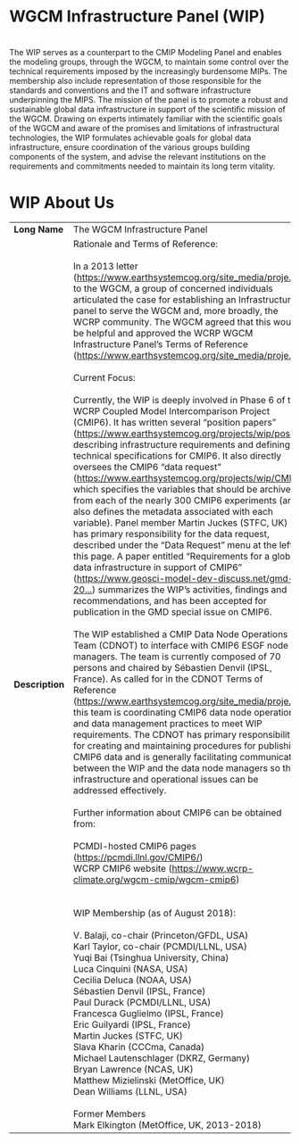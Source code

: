 # WGCM Infrastructure Panel (WIP)
#

The WIP serves as a counterpart to the CMIP Modeling Panel and enables the modeling groups, through the WGCM, to maintain some control over the technical requirements imposed by the increasingly burdensome MIPs. The membership also include representation of those responsible for the standards and conventions and the IT and software infrastructure underpinning the MIPS. The mission of the panel is to promote a robust and sustainable global data infrastructure in support of the scientific mission of the WGCM. Drawing on experts intimately familiar with the scientific goals of the WGCM and aware of the promises and limitations of infrastructural technologies, the WIP formulates achievable goals for global data infrastructure, ensure coordination of the various groups building components of the system, and advise the relevant institutions on the requirements and commitments needed to maintain its long term vitality.

<div class="span-740">
          <h1 class="title">WIP About Us</h1>


<table>
            <tr>
                        <td nowrap="nowrap">
                <strong>Long Name</strong>
            </td>
                        <td class="long">
                The WGCM Infrastructure Panel
            </td>
                </tr>
  <tr>     <td nowrap="nowrap"> <strong>Description</strong>  </td>
                            <td class="long">
                    Rationale and Terms of Reference:<br /><br />In a 2013 letter (<a href="https://www.earthsystemcog.org/site_media/projects/wip/standards-governance.pdf" rel="nofollow">https://www.earthsystemcog.org/site_media/proje...</a>) to the WGCM, a group of concerned individuals articulated the case for establishing an Infrastructure panel to serve the WGCM and, more broadly, the WCRP community. The WGCM agreed that this would be helpful and approved the WCRP WGCM Infrastructure Panel’s Terms of Reference (<a href="https://www.earthsystemcog.org/site_media/projects/wip/WIP_Terms_of_Reference.pdf" rel="nofollow">https://www.earthsystemcog.org/site_media/proje...</a>).<br /><br />Current Focus: <br /><br />Currently, the WIP is deeply involved in Phase 6 of the WCRP Coupled Model Intercomparison Project (CMIP6).  It has written several “position papers” (<a href="https://www.earthsystemcog.org/projects/wip/position_papers" rel="nofollow">https://www.earthsystemcog.org/projects/wip/pos...</a>) describing infrastructure requirements and defining technical specifications for CMIP6.  It also directly oversees the CMIP6 “data request” (<a href="https://www.earthsystemcog.org/projects/wip/CMIP6DataRequest" rel="nofollow">https://www.earthsystemcog.org/projects/wip/CMI...</a>), which specifies the variables that should be archived from each of the nearly 300 CMIP6 experiments (and also defines the metadata associated with each variable).  Panel member Martin Juckes (STFC, UK) has primary responsibility for the data request, described under the “Data Request” menu at the left of this page.  A paper entitled “Requirements for a global data infrastructure in support of CMIP6” (<a href="https://gmd.copernicus.org/articles/11/3659/2018/gmd-11-3659-2018.html" rel="nofollow">https://www.geosci-model-dev-discuss.net/gmd-20...</a>) summarizes the WIP’s activities, findings and recommendations, and has been accepted for publication in the GMD special issue on CMIP6.<br /><br />The WIP established a CMIP Data Node Operations Team (CDNOT) to interface with CMIP6 ESGF node managers.  The team is currently composed of 70 persons and chaired by Sébastien Denvil (IPSL, France). As called for in the CDNOT Terms of Reference (<a href="Documents/CDNOT_Terms_of_Reference.pdf" rel="nofollow">https://www.earthsystemcog.org/site_media/proje...</a>), this team is  coordinating CMIP6 data node operations and data management practices to meet WIP requirements. The CDNOT has primary responsibility for creating and maintaining procedures for publishing CMIP6 data and is generally facilitating communication between the WIP and the data node managers so that infrastructure and operational issues can be addressed effectively.  <br /><br />Further information about CMIP6 can be obtained from:<br /><br />PCMDI-hosted CMIP6 pages (<a href="https://pcmdi.llnl.gov/CMIP6/" rel="nofollow">https://pcmdi.llnl.gov/CMIP6/</a>)<br />WCRP CMIP6 website (<a href="https://www.wcrp-climate.org/wgcm-cmip/wgcm-cmip6" rel="nofollow">https://www.wcrp-climate.org/wgcm-cmip/wgcm-cmip6</a>)<br /><br /><br />WIP Membership (as of August 2018): <br /><br />V. Balaji, co-chair (Princeton/GFDL, USA)<br />Karl Taylor, co-chair (PCMDI/LLNL, USA)<br />Yuqi Bai (Tsinghua University, China)<br />Luca Cinquini (NASA, USA)<br />Cecilia Deluca (NOAA, USA)<br />Sébastien Denvil (IPSL, France)<br />Paul Durack (PCMDI/LLNL, USA)<br />Francesca Guglielmo (IPSL, France)<br />Eric Guilyardi (IPSL, France)<br />Martin Juckes (STFC, UK)<br />Slava Kharin (CCCma, Canada)<br />Michael Lautenschlager (DKRZ, Germany)<br />Bryan Lawrence (NCAS, UK)<br />Matthew Mizielinski (MetOffice, UK)<br />Dean Williams (LLNL, USA) <br /><br />Former Members<br />Mark Elkington (MetOffice, UK, 2013-2018)
                </td>
                    </tr>


</table>
</div>

